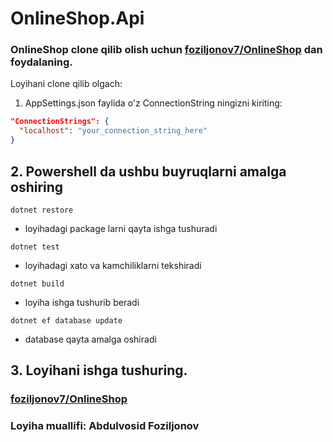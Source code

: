 # OnlineShop.Api

### OnlineShop clone qilib olish uchun [foziljonov7/OnlineShop](https://github.com/foziljonov7/OnlineShop.git) dan foydalaning.

Loyihani clone qilib olgach:

1. AppSettings.json faylida o'z ConnectionString ningizni kiriting:

```json
"ConnectionStrings": {
  "localhost": "your_connection_string_here"
}
```


## 2. Powershell da ushbu buyruqlarni amalga oshiring
```
dotnet restore
```

- loyihadagi package larni qayta ishga tushuradi

```
dotnet test
```

- loyihadagi xato va kamchiliklarni tekshiradi

```
dotnet build
```

- loyiha ishga tushurib beradi

```
dotnet ef database update
```

- database qayta amalga oshiradi

## 3. Loyihani ishga tushuring.


### [foziljonov7/OnlineShop](https://github.com/foziljonov7/OnlineShop)
### Loyiha muallifi: Abdulvosid Foziljonov
